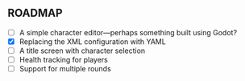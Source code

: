 ## ROADMAP

- [ ] A simple character editor—perhaps something built using Godot?
- [x] Replacing the XML configuration with YAML
- [ ] A title screen with character selection
- [ ] Health tracking for players
- [ ] Support for multiple rounds
